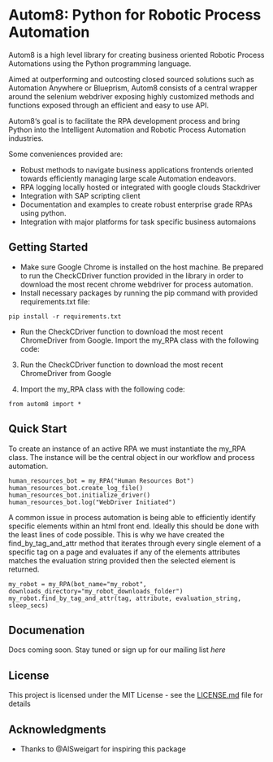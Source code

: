 # Autom8: Python for Robotic Process Automation

Autom8 is a high level library for creating business oriented Robotic Process Automations using the Python programming language.

Aimed at outperforming and outcosting closed sourced solutions such as Automation Anywhere or Blueprism, Autom8 consists of a central wrapper around the selenium webdriver exposing highly customized methods and functions exposed through an efficient and easy to use API.

Autom8‘s goal is to facilitate the RPA development process and bring Python into the Intelligent Automation and Robotic Process Automation industries.

Some conveniences  provided are:
 - Robust methods to navigate business applications frontends oriented towards efficiently managing large scale Automation endeavors.
 - RPA logging locally hosted or integrated with google clouds Stackdriver
 - Integration with SAP scripting client
 - Documentation and examples to create robust enterprise grade RPAs using python.
 - Integration with major platforms for task specific business automaions

## Getting Started

 - Make sure Google Chrome is installed on the host machine. Be prepared to run the CheckCDriver function provided in the library in order to download the most recent chrome webdriver for process automation.
 - Install necessary packages by running the pip command with provided requirements.txt file:
```
pip install -r requirements.txt
```
 - Run the CheckCDriver function to download the most recent ChromeDriver from Google.
Import the my_RPA class with the following code:


3. Run the CheckCDriver function to download the most recent ChromeDriver from Google

4. Import the my_RPA class with the following code:
```
from autom8 import *
```

## Quick Start

To create an instance of an active RPA we must instantiate the my_RPA class. The instance will be the central object in our workflow and process automation.


```
human_resources_bot = my_RPA("Human Resources Bot")
human_resources_bot.create_log_file()
human_resources_bot.initialize_driver()
human_resources_bot.log("WebDriver Initiated")
```

A common issue in process automation is being able to efficiently identify specific elements within an html front end. Ideally this should be done with the least lines of code possible. This is why we have created the find_by_tag_and_attr method that iterates through every single element of a specific tag on a page and evaluates if any of the elements attributes matches the evaluation string provided then the selected element is returned.
```
my_robot = my_RPA(bot_name="my_robot", downloads_directory="my_robot_downloads_folder")
my_robot.find_by_tag_and_attr(tag, attribute, evaluation_string, sleep_secs)
```
## Documenation

Docs coming soon. Stay tuned or sign up for our mailing list *here*

## License

This project is licensed under the MIT License - see the [LICENSE.md](LICENSE.md) file for details

## Acknowledgments

* Thanks to @AlSweigart for inspiring this package
